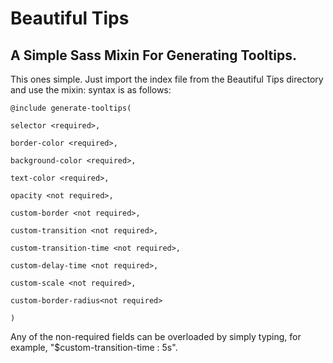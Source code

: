 Beautiful Tips
==============
A Simple Sass Mixin For Generating Tooltips.
--------------------------------------------

This ones simple. Just import the index file from the Beautiful Tips directory
and use the mixin: syntax is as follows:

`@include generate-tooltips(`

    selector <required>,
    
    border-color <required>,
    
    background-color <required>,
    
    text-color <required>,
    
    opacity <not required>,
    
    custom-border <not required>,
    
    custom-transition <not required>,
    
    custom-transition-time <not required>,
    
    custom-delay-time <not required>,
    
    custom-scale <not required>,
    
    custom-border-radius<not required>
    
`)`

Any of the non-required fields can be overloaded by simply
typing, for example, "$custom-transition-time : 5s".
